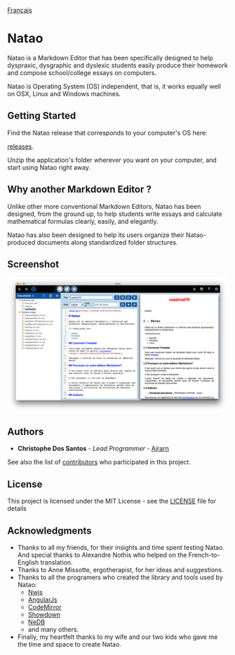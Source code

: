 [Français](https://github.com/Ajrarn/Natao/blob/develop/README-fr.md)

# Natao

Natao is a Markdown Editor that has been specifically designed to help dyspraxic, dysgraphic and dyslexic students easily produce
their homework and compose school/college essays on computers.

Natao is Operating System (OS) independent, that is, it works equally well on OSX, Linux and Windows machines.

## Getting Started

Find the Natao release that corresponds to your computer's OS here:

[releases](https://github.com/Ajrarn/Natao/releases).

Unzip the application's folder wherever you want on your computer, and start using Natao right away.

## Why another Markdown Editor ?

Unlike other more conventional Markdown Editors, Natao has been designed, from the ground up, to help students write essays and
calculate mathematical formulas clearly, easily, and elegantly.

Natao has also been designed to help its users organize their Natao-produced documents along standardized folder structures.

## Screenshot

![NataoScreen](./NataoScreen.png)

## Authors

* **Christophe Dos Santos** - *Lead Programmer* - [Ajrarn](https://github.com/Ajrarn)

See also the list of [contributors](https://github.com/Ajrarn/Natao/contributors) who participated in this project.

## License

This project is licensed under the MIT License - see the [LICENSE](LICENSE) file for details

## Acknowledgments

* Thanks to all my friends, for their insights and time spent testing Natao. And special thanks to Alexandre Nothis who helped on the French-to-English translation.
* Thanks to Anne Missotte, ergotherapist, for her ideas and suggestions.
* Thanks to all the programers who created the library and tools used by Natao:
    * [Nwjs](http://nwjs.io/)
    * [AngularJs](https://angularjs.org/)
    * [CodeMirror](https://codemirror.net/)
    * [Showdown](https://github.com/showdownjs/showdown)
    * [NeDB](https://github.com/louischatriot/nedb)
    * and many others.
* Finally, my heartfelt thanks to my wife and our two kids who gave me the time and space to create Natao.
